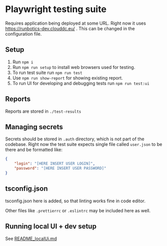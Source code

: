 # Playwright testing suite

Requires application being deployed at some URL. Right now it uses https://runbotics-dev.clouddc.eu/ . This can be changed in the configuration file.

## Setup

1. Run `npm i`
2. Run `npm run setup` to install web browsers used for testing.
3. To run test suite run `npm run test`
4. Use `npm run show-report` for showing existing report.
5. To run UI for developing and debugging tests run `npm run test:ui`

## Reports

Reports are stored in `./test-results`

## Managing secrets

Secrets should be stored in `.auth` directory, which is not part of the codebase. Right now the test suite expects single file called `user.json` to be there and be formatted like:

```json
{
    "login": "[HERE INSERT USER LOGIN]",
    "password": "[HERE INSERT USER PASSWORD]"
}
```

## tsconfig.json

tsconfig.json here is added, so that linting works fine in code editor.

Other files like `.prettierrc` or `.eslintrc` may be included here as well.

## Running local UI + dev setup

See [README_localUi.md](README_localUi.md)